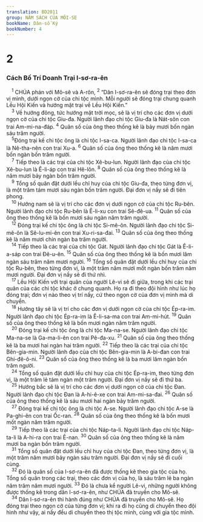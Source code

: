 ```yaml
---
translation: BD2011
group: NĂM SÁCH CỦA MÔI-SE
bookName: Dân-số Ký 
bookNumber: 4
---
```


<div class="title"><h1>2</h1><h3>Cách Bố Trí Doanh Trại I-sơ-ra-ên</h3></div>
<span class="verse dan_2_1"> <sup>1</sup> CHÚA phán với Mô-sê và A-rôn, </span>
<span class="verse dan_2_2"><sup>2</sup> “Dân I-sơ-ra-ên sẽ đóng trại theo đơn vị mình, dưới ngọn cờ của chi tộc mình. Mỗi người sẽ đóng trại chung quanh Lều Hội Kiến và hướng mặt trại về Lều Hội Kiến.”<br/></span>
<span class="verse dan_2_3"> <sup>3</sup> Về hướng đông, tức hướng mặt trời mọc, sẽ là vị trí cho các đơn vị dưới ngọn cờ của chi tộc Giu-đa. Người lãnh đạo chi tộc Giu-đa là Nát-sôn con trai Am-mi-na-đáp.</span>
<span class="verse dan_2_4"><sup>4</sup> Quân số của ông theo thống kê là bảy mươi bốn ngàn sáu trăm người.<br/></span>
<span class="verse dan_2_5"> <sup>5</sup>Ðóng trại kế chi tộc ông là chi tộc I-sa-ca. Người lãnh đạo chi tộc I-sa-ca là Nê-tha-nên con trai Xu-a. </span>
<span class="verse dan_2_6"><sup>6</sup> Quân số của ông theo thống kê là năm mươi bốn ngàn bốn trăm người.<br/></span>
<span class="verse dan_2_7"> <sup>7</sup> Tiếp theo là các trại của chi tộc Xê-bu-lun. Người lãnh đạo của chi tộc Xê-bu-lun là Ê-li-áp con trai Hê-lôn. </span>
<span class="verse dan_2_8"><sup>8</sup> Quân số của ông theo thống kê là năm mươi bảy ngàn bốn trăm người.<br/></span>
<span class="verse dan_2_9"> <sup>9</sup> Tổng số quân đặt dưới lều chỉ huy của chi tộc Giu-đa, theo từng đơn vị, là một trăm tám mươi sáu ngàn bốn trăm người. Ðại đơn vị nầy sẽ đi tiên phong.<br/></span>
<span class="verse dan_2_10"> <sup>10</sup> Hướng nam sẽ là vị trí cho các đơn vị dưới ngọn cờ của chi tộc Ru-bên. Người lãnh đạo chi tộc Ru-bên là Ê-li-xu con trai Sê-đê-ua. </span>
<span class="verse dan_2_11"><sup>11</sup> Quân số của ông theo thống kê là bốn mươi sáu ngàn năm trăm người.<br/></span>
<span class="verse dan_2_12"> <sup>12</sup> Ðóng trại kế chi tộc ông là chi tộc Si-mê-ôn. Người lãnh đạo chi tộc Si-mê-ôn là Sê-lu-mi-ên con trai Xu-ri-sa-đai. </span>
<span class="verse dan_2_13"><sup>13</sup> Quân số của ông theo thống kê là năm mươi chín ngàn ba trăm người.<br/></span>
<span class="verse dan_2_14"> <sup>14</sup> Tiếp theo là các trại của chi tộc Gát. Người lãnh đạo chi tộc Gát là Ê-li-a-sáp con trai Ðê-u-ên. </span>
<span class="verse dan_2_15"><sup>15</sup> Quân số của ông theo thống kê là bốn mươi lăm ngàn sáu trăm năm mươi người. </span>
<span class="verse dan_2_16"><sup>16</sup> Tổng số quân đặt dưới lều chỉ huy của chi tộc Ru-bên, theo từng đơn vị, là một trăm năm mươi mốt ngàn bốn trăm năm mươi người. Ðại đơn vị nầy sẽ đi thứ nhì.<br/></span>
<span class="verse dan_2_17"> <sup>17</sup> Lều Hội Kiến với trại quân của người Lê-vi sẽ đi giữa, trong khi các trại quân của các chi tộc khác ở chung quanh. Họ ra đi theo đội hình như lúc họ đóng trại; đơn vị nào theo vị trí nấy, cứ theo ngọn cờ của đơn vị mình mà di chuyển.<br/></span>
<span class="verse dan_2_18"> <sup>18</sup> Hướng tây sẽ là vị trí cho các đơn vị dưới ngọn cờ của chi tộc Ép-ra-im. Người lãnh đạo chi tộc Ép-ra-im là Ê-li-sa-ma con trai Am-mi-hút. </span>
<span class="verse dan_2_19"><sup>19</sup> Quân số của ông theo thống kê là bốn mươi ngàn năm trăm người.<br/></span>
<span class="verse dan_2_20"> <sup>20</sup> Ðóng trại kế chi tộc ông là chi tộc Ma-na-se. Người lãnh đạo chi tộc Ma-na-se là Ga-ma-li-ên con trai Pê-đa-xu. </span>
<span class="verse dan_2_21"><sup>21</sup> Quân số của ông theo thống kê là ba mươi hai ngàn hai trăm người. </span>
<span class="verse dan_2_22"><sup>22</sup> Tiếp theo là các trại của chi tộc Bên-gia-min. Người lãnh đạo của chi tộc Bên-gia-min là A-bi-đan con trai Ghi-đê-ô-ni. </span>
<span class="verse dan_2_23"><sup>23</sup> Quân số của ông theo thống kê là ba mươi lăm ngàn bốn trăm người.<br/></span>
<span class="verse dan_2_24"> <sup>24</sup> Tổng số quân đặt dưới lều chỉ huy của chi tộc Ép-ra-im, theo từng đơn vị, là một trăm lẻ tám ngàn một trăm người. Ðại đơn vị nầy sẽ đi thứ ba.<br/></span>
<span class="verse dan_2_25"> <sup>25</sup> Hướng bắc sẽ là vị trí cho các đơn vị dưới ngọn cờ của chi tộc Ðan. Người lãnh đạo chi tộc Ðan là A-hi-ê-xe con trai Am-mi-sa-đai. </span>
<span class="verse dan_2_26"><sup>26</sup> Quân số của ông theo thống kê là sáu mươi hai ngàn bảy trăm người.<br/></span>
<span class="verse dan_2_27"> <sup>27</sup> Ðóng trại kế chi tộc ông là chi tộc A-se. Người lãnh đạo chi tộc A-se là Pa-ghi-ên con trai Ốc-ran. </span>
<span class="verse dan_2_28"><sup>28</sup> Quân số của ông theo thống kê là bốn mươi mốt ngàn năm trăm người.<br/></span>
<span class="verse dan_2_29"> <sup>29</sup> Tiếp theo là các trại của chi tộc Náp-ta-li. Người lãnh đạo chi tộc Náp-ta-li là A-hi-ra con trai Ê-nan. </span>
<span class="verse dan_2_30"><sup>30</sup> Quân số của ông theo thống kê là năm mươi ba ngàn bốn trăm người.<br/></span>
<span class="verse dan_2_31"> <sup>31</sup> Tổng số quân đặt dưới lều chỉ huy của chi tộc Ðan, theo từng đơn vị, là một trăm năm mươi bảy ngàn sáu trăm người. Ðại đơn vị nầy sẽ đi cuối cùng.<br/></span>
<span class="verse dan_2_32"> <sup>32</sup> Ðó là quân số của I-sơ-ra-ên đã được thống kê theo gia tộc của họ. Tổng số quân trong các trại, theo các đơn vị của họ, là sáu trăm lẻ ba ngàn năm trăm năm mươi người. </span>
<span class="verse dan_2_33"><sup>33</sup> Ðó là chưa kể người Lê-vi, những người không được thống kê trong dân I-sơ-ra-ên, như CHÚA đã truyền cho Mô-sê.<br/></span>
<span class="verse dan_2_34"> <sup>34</sup> Dân I-sơ-ra-ên thi hành đúng như CHÚA đã truyền cho Mô-sê. Họ đóng trại theo ngọn cờ của từng đơn vị; khi ra đi họ cũng di chuyển theo đội hình như vậy, ai nấy đều di chuyển theo thị tộc mình, cùng với gia tộc mình.<br/></span>
